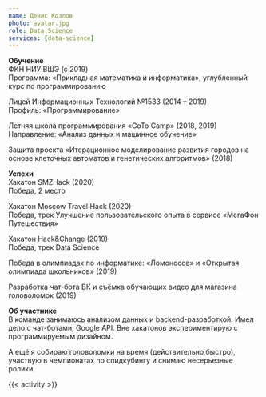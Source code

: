 ```yaml
---
name: Денис Козлов
photo: avatar.jpg
role: Data Science
services: [data-science]
---
```


<strong class="accent">Обучение</strong>  
ФКН НИУ ВШЭ (с 2019)  
Программа: «Прикладная математика и информатика», углубленный курс по программированию

Лицей Информационных Технологий №1533 (2014 – 2019)  
Профиль: «Программирование»

Летняя школа программирования «GoTo Camp» (2018, 2019)  
Направление: «Анализ данных и машинное обучение»

Защита проекта «Итерационное моделирование развития городов на основе клеточных автоматов и генетических алгоритмов» (2018)

<strong class="accent">Успехи</strong>  
Хакатон  SMZHack (2020)  
Победа, 2 место

Хакатон Moscow Travel Hack (2020)  
Победа, трек Улучшение пользовательского опыта в сервисе «МегаФон Путешествия»

Хакатон Hack&Change (2019)  
Победа, трек Data Science

Победа в олимпиадах по информатике: «Ломоносов» и «Открытая олимпиада школьников» (2019)  

Разработка чат-бота ВК и съёмка обучающих видео для магазина головоломок (2019)

<strong class="accent">Об участнике</strong>  
В команде занимаюсь анализом данных и backend-разработкой. Имел дело с чат-ботами, Google API. Вне хакатонов экспериментирую с программируемым дизайном.  

А ещё я собираю головоломки на время (действительно быстро), участвую в чемпионатах по спидкубингу и снимаю несерьезные ролики.

{{< activity >}}